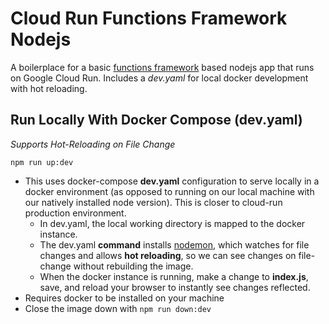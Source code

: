 # Cloud Run Functions Framework Nodejs
A boilerplace for a basic [functions framework](https://github.com/GoogleCloudPlatform/functions-framework-nodejs) based nodejs app that runs on Google Cloud Run. Includes a *dev.yaml* for local docker development with hot reloading. 

## Run Locally With Docker Compose (dev.yaml)
_Supports Hot-Reloading on File Change_

`npm run up:dev`
- This uses docker-compose **dev.yaml** configuration to serve locally in a docker environment (as opposed to running on our local machine with our natively installed node version). This is closer to cloud-run production environment.
    - In dev.yaml, the local working directory is mapped to the docker instance.
    - The dev.yaml **command** installs [nodemon](https://www.npmjs.com/package/nodemon), which watches for file changes and allows **hot reloading**, so we can see changes on file-change without rebuilding the image.
    - When the docker instance is running, make a change to **index.js**, save, and reload your browser to instantly see changes reflected.
- Requires docker to be installed on your machine
- Close the image down with `npm run down:dev`
